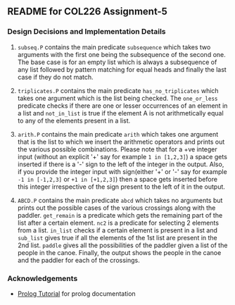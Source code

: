 ## README for COL226 Assignment-5

### Design Decisions and Implementation Details

1. `subseq.P` contains the main predicate `subsequence` which takes two arguments with the first one being the subsequence of the second one. The base case is for an empty list which is always a subsequence of any list followed by pattern matching for equal heads and finally the last case if they do not match.

2. `triplicates.P` contains the main predicate `has_no_triplicates` which takes one argument which is the list being checked. The `one_or_less` predicate checks if there are one or lesser occurrences of an element in a list and `not_in_list` is true if the element A is not arithmetically equal to any of the elements present in a list.

3. `arith.P` contains the main predicate `arith` which takes one argument that is the list to which we insert the arithmetic operators and prints out the various possible combinations. Please note that for a +ve integer input (without an explicit '+' say for example `1 in [1,2,3]`) a space gets inserted if there is a '-' sign to the left of the integer in the output. Also, if you provide the integer input with sign(either '+' or '-' say for example `-1 in [-1,2,3]` or `+1 in [+1,2,3]`) then a space gets inserted before this integer irrespective of the sign present to the left of it in the output. 

4. `ABCD.P` contains the main predicate `abcd` which takes no arguments but prints out the possible cases of the various crossings along with the paddler. `get_remain` is a predicate which gets the remaining part of the list after a certain element. `nc2` is a predicate for selecting 2 elements from a list. `in_list` checks if a certain element is present in a list and `sub_list` gives true if all the elements of the 1st list are present in the 2nd list. `paddle` gives all the possibilities of the paddler given a list of the people in the canoe. Finally, the output shows the people in the canoe and the paddler for each of the crossings.

### Acknowledgements
- [Prolog Tutorial](https://www.lix.polytechnique.fr/~liberti/public/computing/prog/prolog/prolog-tutorial.html) for prolog documentation